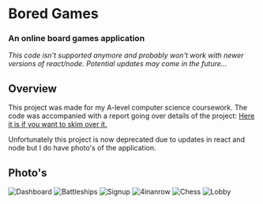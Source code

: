 # Bored Games

### An online board games application
*This code isn't supported anymore and probably won't work with newer versions of react/node. Potential updates may come in the future...*

## Overview
This project was made for my A-level computer science coursework. 
The code was accompanied with a report going over details of the project: [Here it is if you want to skim over it.](https://docs.google.com/document/d/13aPYcoNsQYG-8OQCh5LaPsPrIc6iaBbx6NnNySfClPE/edit?usp=sharing)

Unfortunately this project is now deprecated due to updates in react and node but I do have photo's of the application.

## Photo's
![Dashboard](https://github.com/Harvest-8/boredGames/blob/main/photos/image92.png?raw=true)
![Battleships](https://github.com/Harvest-8/boredGames/blob/main/photos/image87.png?raw=true)
![Signup](https://github.com/Harvest-8/boredGames/blob/main/photos/image8.png?raw=true)
![4inanrow](https://github.com/Harvest-8/boredGames/blob/main/photos/image34.png?raw=true)
![Chess](https://github.com/Harvest-8/boredGames/blob/main/photos/image14.png?raw=true)
![Lobby](https://github.com/Harvest-8/boredGames/blob/main/photos/image82.png?raw=true)
